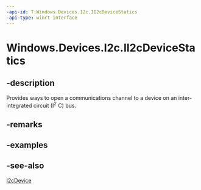 ```yaml
---
-api-id: T:Windows.Devices.I2c.II2cDeviceStatics
-api-type: winrt interface
---
```


<!-- Interface syntax.
public interface II2cDeviceStatics : 
-->

# Windows.Devices.I2c.II2cDeviceStatics

## -description
Provides ways to open a communications channel to a device on an inter-integrated circuit (I<sup>2</sup> C) bus.

## -remarks

## -examples

## -see-also
[I2cDevice](i2cdevice.md)